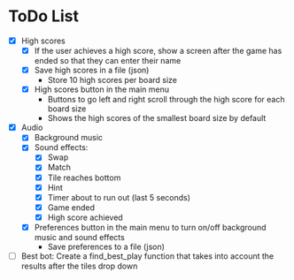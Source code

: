 # ToDo List

* [x] High scores
  * [x] If the user achieves a high score, show a screen after the game has ended so that they can enter their name
  * [x] Save high scores in a file (json)
    * Store 10 high scores per board size
  * [x] High scores button in the main menu
    * Buttons to go left and right scroll through the high score for each board size
    * Shows the high scores of the smallest board size by default
* [x] Audio
  * [x] Background music
  * [x] Sound effects:
    * [x] Swap
    * [x] Match
    * [x] Tile reaches bottom
    * [x] Hint
    * [x] Timer about to run out (last 5 seconds)
    * [x] Game ended
    * [x] High score achieved
  * [x] Preferences button in the main menu to turn on/off background music and sound effects
    * Save preferences to a file (json)
* [ ] Best bot: Create a find_best_play function that takes into account the results after the tiles drop down
